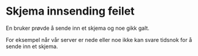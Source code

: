 # Skjema innsending feilet

En bruker prøvde å sende inn et skjema og noe gikk galt.

For eksempel når vår server er nede eller noe ikke kan svare tidsnok for å sende inn et skjema.